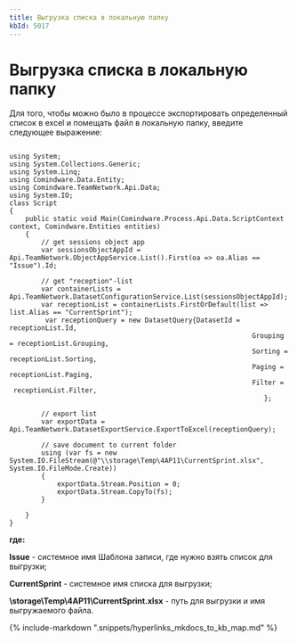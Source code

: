 ```yaml
---
title: Выгрузка списка в локальную папку
kbId: 5017
---
```


# Выгрузка списка в локальную папку

Для того, чтобы можно было в процессе экспортировать определенный список в excel и помещать файл в локальную папку, введите следующее выражение:

```

using System;
using System.Collections.Generic;
using System.Linq;
using Comindware.Data.Entity;
using Comindware.TeamNetwork.Api.Data;
using System.IO;
class Script
{
    public static void Main(Comindware.Process.Api.Data.ScriptContext context, Comindware.Entities entities)
    {
        // get sessions object app
        var sessionsObjectAppId = Api.TeamNetwork.ObjectAppService.List().First(oa => oa.Alias == "Issue").Id;
        
        // get "reception"-list 
        var containerLists = Api.TeamNetwork.DatasetConfigurationService.List(sessionsObjectAppId);
        var receptionList = containerLists.FirstOrDefault(list => list.Alias == "CurrentSprint");
         var receptionQuery = new DatasetQuery{DatasetId = receptionList.Id,
                                                             Grouping = receptionList.Grouping,
                                                             Sorting = receptionList.Sorting,
                                                             Paging = receptionList.Paging,  
                                                             Filter =  receptionList.Filter,
                                                                };
    
        // export list
        var exportData = Api.TeamNetwork.DatasetExportService.ExportToExcel(receptionQuery);

        // save document to current folder
        using (var fs = new System.IO.FileStream(@"\\storage\Temp\4AP11\CurrentSprint.xlsx", System.IO.FileMode.Create))
        {
            exportData.Stream.Position = 0;
            exportData.Stream.CopyTo(fs);
        }

    }
}

```

**где:**

**Issue** - системное имя Шаблона записи, где нужно взять список для выгрузки;

**CurrentSprint** - системное имя списка для выгрузки;

**\\storage\Temp\4AP11\CurrentSprint.xlsx** - путь для выгрузки и имя выгружаемого файла.

{% include-markdown ".snippets/hyperlinks_mkdocs_to_kb_map.md" %}

